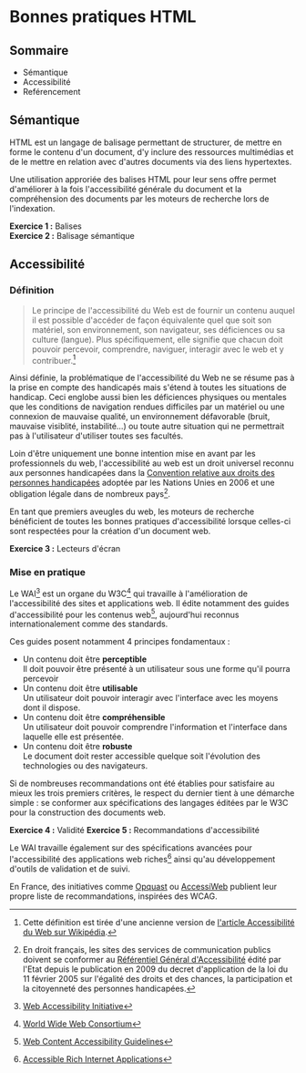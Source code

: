 # Bonnes pratiques HTML


## Sommaire

* Sémantique
* Accessibilité
* Reférencement


## Sémantique

HTML est un langage de balisage permettant de structurer, de mettre en forme le contenu d'un document, d'y inclure des ressources multimédias et de le mettre en relation avec d'autres documents via des liens hypertextes.

Une utilisation approriée des balises HTML pour leur sens offre permet d'améliorer à la fois l'accessibilité générale du document et la compréhension des documents par les moteurs de recherche lors de l'indexation.

**Exercice 1 :** Balises  
**Exercice 2 :** Balisage sémantique


## Accessibilité

### Définition

> Le principe de l'accessibilité du Web est de fournir un contenu auquel il est possible d'accéder de façon équivalente quel que soit son matériel, son environnement, son navigateur, ses déficiences ou sa culture (langue). Plus spécifiquement, elle signifie que chacun doit pouvoir percevoir, comprendre, naviguer, interagir avec le web et y contribuer.[^accessibilite-du-web]

Ainsi définie, la problématique de l'accessibilité du Web ne se résume pas à la prise en compte des handicapés mais s'étend à toutes les situations de handicap. Ceci englobe aussi bien les déficiences physiques ou mentales que les conditions de navigation rendues difficiles par un matériel ou une connexion de mauvaise qualité, un environnement défavorable (bruit, mauvaise visiblité, instabilité…) ou toute autre situation qui ne permettrait pas à l'utilisateur d'utiliser toutes ses facultés.

Loin d'être uniquement une bonne intention mise en avant par les professionnels du web, l'accessibilité au web est un droit universel reconnu aux personnes handicapées dans la [Convention relative aux droits des personnes handicapées](http://fr.wikipedia.org/wiki/Convention_relative_aux_droits_des_personnes_handicap%C3%A9es) adoptée par les Nations Unies en 2006 et une obligation légale dans de nombreux pays[^loi-accessibilite].

En tant que premiers aveugles du web, les moteurs de recherche bénéficient de toutes les bonnes pratiques d'accessibilité lorsque celles-ci sont respectées pour la création d'un document web.

**Exercice 3 :** Lecteurs d'écran

### Mise en pratique

Le WAI[^wai] est un organe du W3C[^w3c] qui travaille à l'amélioration de l'accessibilité des sites et applications web. Il édite notamment des guides d'accessibilité pour les contenus web[^wcag], aujourd'hui reconnus internationalement comme des standards.

Ces guides posent notamment 4 principes fondamentaux :

* Un contenu doit être **perceptible**  
  Il doit pouvoir être présenté à un utilisateur sous une forme qu'il pourra percevoir
* Un contenu doit être **utilisable**  
  Un utilisateur doit pouvoir interagir avec l'interface avec les moyens dont il dispose.
* Un contenu doit être **compréhensible**  
  Un utilisateur doit pouvoir comprendre l'information et l'interface dans laquelle elle est présentée.
* Un contenu doit être **robuste**  
  Le document doit rester accessible quelque soit l'évolution des technologies ou des navigateurs.

Si de nombreuses recommandations ont été établies pour satisfaire au mieux les trois premiers critères, le respect du dernier tient à une démarche simple : se conformer aux spécifications des langages éditées par le W3C pour la construction des documents web.

**Exercice 4 :** Validité
**Exercice 5 :** Recommandations d'accessibilité

Le WAI travaille également sur des spécifications avancées pour l'accessibilité des applications web riches[^wai-aria] ainsi qu'au développement d'outils de validation et de suivi.

En France, des initiatives comme [Opquast](http://opquast.com/fr/) ou [AccessiWeb](http://www.accessiweb.org/) publient leur propre liste de recommandations, inspirées des WCAG.


[^accessibilite-du-web]: Cette définition est tirée d'une ancienne version de [l'article Accessibilité du Web sur Wikipédia](fr.wikipedia.org/wiki/Accessibilité_du_web).
[^loi-accessibilite]: En droit français, les sites des services de communication publics doivent se conformer au [Référentiel Général d'Accessibilité](http://references.modernisation.gouv.fr/rgaa-accessibilite) édité par l'Etat depuis le publication en 2009 du decret d'application de la loi du 11 février 2005 sur l'égalité des droits et des chances, la participation et la citoyenneté des personnes handicapées.
[^wai]: [Web Accessibility Initiative](http://www.w3.org/WAI/)
[^w3c]: [World Wide Web Consortium](http://www.w3.org/)
[^wcag]: [Web Content Accessibility Guidelines](http://www.w3.org/WAI/intro/wcag.php)
[^wai-aria]: [Accessible Rich Internet Applications](http://www.w3.org/WAI/intro/aria.php)
